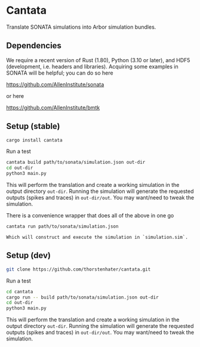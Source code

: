 # Cantata

Translate SONATA simulations into Arbor simulation bundles. 

## Dependencies

We require a recent version of Rust (1.80), Python (3.10 or later), and HDF5
(development, i.e. headers and libraries). Acquiring some examples in SONATA
will be helpful; you can do so here

https://github.com/AllenInstitute/sonata

or here

https://github.com/AllenInstitute/bmtk

## Setup (stable)

``` sh
cargo install cantata
```
Run a test
``` sh
cantata build path/to/sonata/simulation.json out-dir
cd out-dir
python3 main.py
```

This will perform the translation and create a working simulation in the output
directory `out-dir`. Running the simulation will generate the requested outputs
(spikes and traces) in `out-dir/out`. You may want/need to tweak the simulation.

There is a convenience wrapper that does all of the above in one go
``` sh
cantata run path/to/sonata/simulation.json
```

    Which will construct and execute the simulation in `simulation.sim`. 

## Setup (dev)

``` sh
git clone https://github.com/thorstenhater/cantata.git
```
Run a test
``` sh
cd cantata
cargo run -- build path/to/sonata/simulation.json out-dir
cd out-dir
python3 main.py
```
This will perform the translation and create a working simulation in the output
directory `out-dir`. Running the simulation will generate the requested outputs
(spikes and traces) in `out-dir/out`. You may want/need to tweak the simulation.
